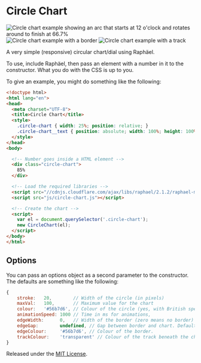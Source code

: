 # Circle Chart

![Circle chart example showing an arc that starts at 12 o'clock and rotates around to finish at 66.7%](http://f.cl.ly/items/073H360N0K3R1S3w2M35/circle-chart-example.png)
![Circle chart example with a border](http://dl.dropboxusercontent.com/s/p9rcmdph0jji1el/2013-11-14%20at%2012.09%20PM.png)
![Circle chart example with a track](http://dl.dropboxusercontent.com/s/d1riu9m3bvj9h2a/2013-11-14%20at%2012.12%20PM.png)

A very simple (responsive) circular chart/dial using Raphäel.

To use, include Raphäel, then pass an element with a number in it to the constructor. What you do with the CSS is up to you.

To give an example, you might do something like the following:

```html
<!doctype html>
<html lang="en">
<head>
  <meta charset="UTF-8">
  <title>Circle Chart</title>
  <style>
    .circle-chart { width: 25%; position: relative; }
    .circle-chart__text { position: absolute; width: 100%; height: 100%; text-align: center; left: 0; top: 0; line-height: 4; font-family: sans-serif; }
  </style>
</head>
<body>

  <!-- Number goes inside a HTML element -->
  <div class="circle-chart">
    85%
  </div>

  <!-- Load the required libraries -->
  <script src="//cdnjs.cloudflare.com/ajax/libs/raphael/2.1.2/raphael-min.js"></script>
  <script src="js/circle-chart.js"></script>

  <!-- Create the chart -->
  <script>
    var el = document.querySelector('.circle-chart');
    new CircleChart(el);
  </script>
</body>
</html>
```

## Options

You can pass an options object as a second parameter to the constructor. The defaults are something like the following:

```javascript
{
    stroke:   20,        // Width of the circle (in pixels)
    maxVal:   100,       // Maximum value for the chart
    colour:   '#56b7d6', // Colour of the circle (yes, with British spelling)
    animationSpeed: 1000 // Time in ms for animations,
    edgeWidth:      0,   // Width of the border (zero means no border)
    edgeGap:        undefined, // Gap between border and chart. Defaults to edgeWidth.
    edgeColour:     '#56b7d6', // Colour of the border.
    trackColour:    'transparent' // Colour of the track beneath the chart.
}
```

Released under the [MIT License](http://opensource.org/licenses/MIT).